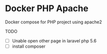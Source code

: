 # Docker PHP Apache

Docker compose for PHP project using apache2

TODO
 - [ ] Unable open other page in laravel php 5.6
 - [ ] install composer
